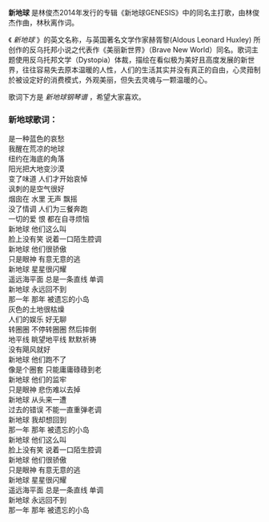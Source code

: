 

**新地球** 是林俊杰2014年发行的专辑《新地球GENESIS》中的同名主打歌，由林俊杰作曲，林秋离作词。

  
《 _新地球_ 》的英文名称，与英国著名文学作家赫胥黎(Aldous Leonard Huxley) 所创作的反乌托邦小说之代表作《美丽新世界》（Brave
New
World）同名。歌词主题使用反乌托邦文学（Dystopia）体裁，描绘在看似极为美好且高度发展的新世界，往往容易失去原本温暖的人性，人们的生活其实并没有真正的自由，心灵箝制於被设定好的消费模式，外观美丽，但失去灵魂与一颗温暖的心。

  
歌词下方是 _新地球钢琴谱_ ，希望大家喜欢。

### 新地球歌词：

是一种蓝色的哀愁  
我醒在荒凉的地球  
纽约在海底的角落  
阳光把大地变沙漠  
变了味道 人们才开始哀悼  
讽刺的是空气很好  
烟囱在 水里 无声 飘摇  
没了情调 人们为三餐奔跑  
一切的爱 恨 都在自寻烦恼  
新地球 他们这么叫  
脸上没有笑 说着一口陌生腔调  
新地球 他们很骄傲  
只是眼神 有意无意的逃  
新地球 星星很闪耀  
遥远海平面 总是一条直线 单调  
新地球 永远回不到  
那一年 那年 被遗忘的小岛  
灰色的土地很枯燥  
人们的娱乐 好无聊  
转圈圈 不停转圈圈 然后摔倒  
地平线 眺望地平线 默默祈祷  
没有飓风就好  
新地球 他们跑不了  
像是个圈套 只能庸庸碌碌到老  
新地球 他们的监牢  
只是眼神 悲伤难以去掉  
新地球 从头来一遭  
过去的错误 不能一直重弹老调  
新地球 我却想回到  
那一年 那年 被遗忘的小岛  
新地球 他们这么叫  
脸上没有笑 说着一口陌生腔调  
新地球 他们很骄傲  
只是眼神 有意无意的逃  
新地球 星星很闪耀  
遥远海平面 总是一条直线 单调  
新地球 永远回不到  
那一年 那年 被遗忘的小岛

